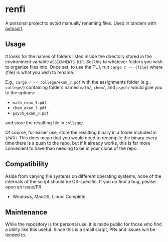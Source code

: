# renfi
A personal project to avoid manually renaming files. Used in tandem with [autosort](github.com/anshmendiratta/autosortassignments).

## Usage
It looks for the names of folders listed inside the directory stored in the environment variable `ASSIGNMENTS_DIR`. Set this to whatever folders you wish to organize files into.
Once set, to use the TUI, run `cargo r -- {file}` where {file} is what you wish to rename.

E.g., `cargo r -- college/exam_3.pdf` with the assignments folder (e.g., `college/`) containing folders named `math/`, `chem/`, and `psych/` would give you to the options: 
- `math_exam_3.pdf`
- `chem_exam_3.pdf`
- `psych_exam_3.pdf` 

and store the resulting file in `college/`.

Of course, for easier use, store the resulting binary in a folder included in `$PATH`. This does mean that you would need to recompile the binary every time there is a push to the repo, but if it already works, this is far more convenient to have than needing to be in your clone of the repo.

## Compatibility
Aside from varying file systems on different operating systems, none of the internals of the script should be OS-specific. If you do find a bug, please open an issue/PR.

- Windows, MacOS, Linux: Complete.

## Maintenance
While the repository is for personal use, it is made public for those who find a utility like this useful. Since this is a small script, PRs and issues will be tended to.
